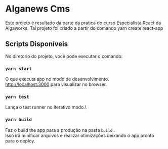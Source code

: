 # Alganews Cms

Este projeto é resultado da parte da pratica do curso Especialista React da Algaworks.
Tal projeto foi criado a partir do comando yarn create react-app

## Scripts Disponíveis

No diretorio do projeto, você pode executar o comando:

### `yarn start`

O que executa  app no modo de desenvolvimento.\
[http://localhost:3000](http://localhost:3000) para visualizar no browser.

### `yarn test`

Lança o test runner no iterativo modo.\

### `yarn build`

Faz o build the app para a produção na pasta `build` .\
Isso irá minificar arquivos e realizar otimizações deixando o app pronto para o deploy.
